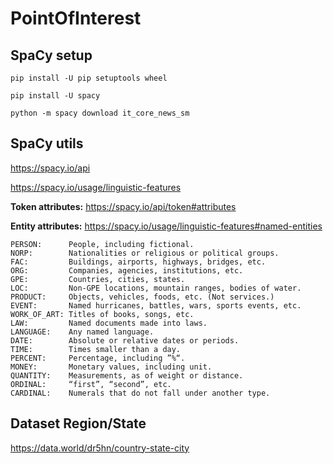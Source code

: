 # PointOfInterest

## SpaCy setup

`pip install -U pip setuptools wheel`

`pip install -U spacy`

`python -m spacy download it_core_news_sm`

## SpaCy utils

https://spacy.io/api

https://spacy.io/usage/linguistic-features

**Token attributes:**
https://spacy.io/api/token#attributes

**Entity attributes:**
https://spacy.io/usage/linguistic-features#named-entities

```
PERSON:      People, including fictional.
NORP:        Nationalities or religious or political groups.
FAC:         Buildings, airports, highways, bridges, etc.
ORG:         Companies, agencies, institutions, etc.
GPE:         Countries, cities, states.
LOC:         Non-GPE locations, mountain ranges, bodies of water.
PRODUCT:     Objects, vehicles, foods, etc. (Not services.)
EVENT:       Named hurricanes, battles, wars, sports events, etc.
WORK_OF_ART: Titles of books, songs, etc.
LAW:         Named documents made into laws.
LANGUAGE:    Any named language.
DATE:        Absolute or relative dates or periods.
TIME:        Times smaller than a day.
PERCENT:     Percentage, including ”%“.
MONEY:       Monetary values, including unit.
QUANTITY:    Measurements, as of weight or distance.
ORDINAL:     “first”, “second”, etc.
CARDINAL:    Numerals that do not fall under another type.
```

## Dataset Region/State

https://data.world/dr5hn/country-state-city
